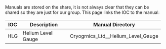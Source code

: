 Manuals are stored on the share, it is not always clear that they can be shared so they are just for our group. This page links the IOC to the manual:

IOC | Description | Manual Directory
--- | -----       | -----
HLG | Helium Level Gauge | Cryogrnics_Ltd__Helium_Level_Gauge
